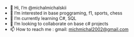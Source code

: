 - 👋 Hi, I’m @michalmichalskii
- 👀 I’m interested in base proggraming, f1, sports, chess
- 🌱 I’m currently learning C#, SQL
- 💞️ I’m looking to collaborate on base c# projects
- 📫 How to reach me : gmail: michmichal2002@gmail.com

<!---
michalmichalskii/michalmichalskii is a ✨ special ✨ repository because its `README.md` (this file) appears on your GitHub profile.
You can click the Preview link to take a look at your changes.
--->
